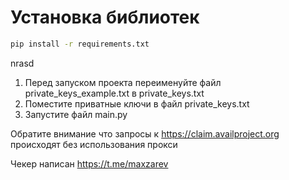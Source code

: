 # Установка библиотек 
```bash
pip install -r requirements.txt
```
nrasd

1. Перед запуском проекта переименуйте файл private_keys_example.txt в private_keys.txt
2. Поместите приватные ключи в файл private_keys.txt
3. Запустите файл main.py

Обратите внимание что запросы к https://claim.availproject.org происходят без использования прокси

Чекер написан https://t.me/maxzarev
